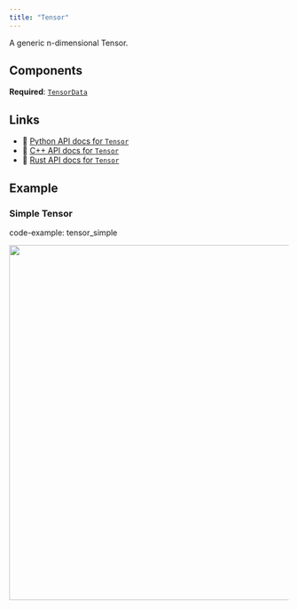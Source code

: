 ```yaml
---
title: "Tensor"
---
```


A generic n-dimensional Tensor.

## Components

**Required**: [`TensorData`](../components/tensor_data.md)

## Links
 * 🐍 [Python API docs for `Tensor`](https://ref.rerun.io/docs/python/stable/common/archetypes#rerun.archetypes.Tensor)
 * 🌊 [C++ API docs for `Tensor`](https://ref.rerun.io/docs/cpp/stable/structrerun_1_1archetypes_1_1Tensor.html?speculative-link)
 * 🦀 [Rust API docs for `Tensor`](https://docs.rs/rerun/latest/rerun/archetypes/struct.Tensor.html)

## Example

### Simple Tensor

code-example: tensor_simple

<center>
<picture>
  <source media="(max-width: 480px)" srcset="https://static.rerun.io/tensor_simple/baacb07712f7b706e3c80e696f70616c6c20b367/480w.png">
  <source media="(max-width: 768px)" srcset="https://static.rerun.io/tensor_simple/baacb07712f7b706e3c80e696f70616c6c20b367/768w.png">
  <source media="(max-width: 1024px)" srcset="https://static.rerun.io/tensor_simple/baacb07712f7b706e3c80e696f70616c6c20b367/1024w.png">
  <source media="(max-width: 1200px)" srcset="https://static.rerun.io/tensor_simple/baacb07712f7b706e3c80e696f70616c6c20b367/1200w.png">
  <img src="https://static.rerun.io/tensor_simple/baacb07712f7b706e3c80e696f70616c6c20b367/full.png" width="640">
</picture>
</center>

